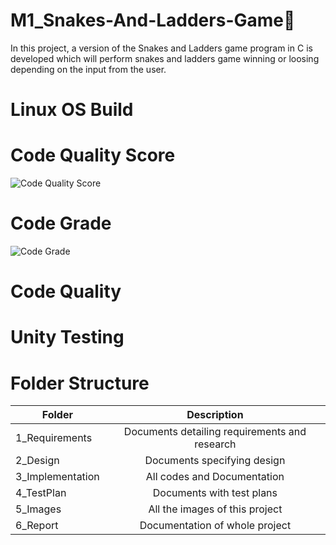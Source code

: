 # M1_Snakes-And-Ladders-Game🐍
   In this project, a version of the Snakes and Ladders game program in C is developed which will perform snakes and ladders game winning or loosing depending on the input from the user.

# Linux OS Build

# Code Quality Score
   ![Code Quality Score](https://api.codiga.io/project/29805/score/svg)

# Code Grade
![Code Grade](https://api.codiga.io/project/29805/status/svg)

# Code Quality

# Unity Testing

# Folder Structure
| Folder   |      Description     |  
|----------|:-------------:|
| 1_Requirements |  Documents detailing requirements and research |
| 2_Design |    Documents specifying design  | 
| 3_Implementation |   All codes and Documentation  |
| 4_TestPlan |  Documents with test plans |
| 5_Images |    All the images of this project  | 
| 6_Report |    Documentation of whole project  |      
